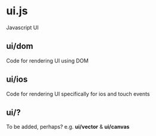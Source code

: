 ui.js
=====

Javascript UI

ui/dom
------

Code for rendering UI using DOM

ui/ios
------

Code for rendering UI specifically for ios and touch events

ui/?
----

To be added, perhaps? e.g. **ui/vector** & **ui/canvas**

